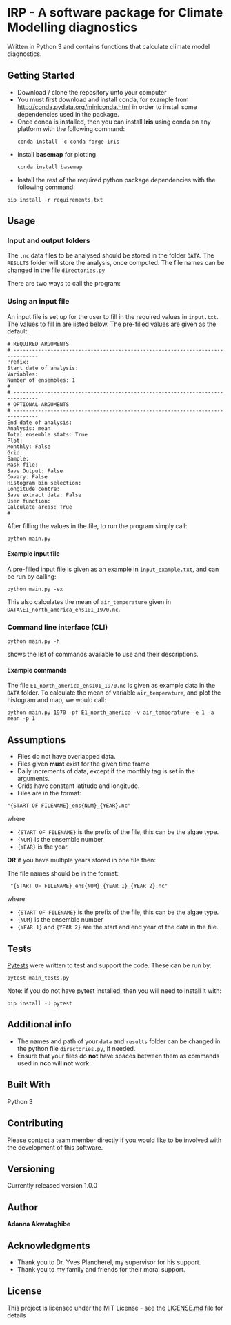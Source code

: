 # IRP - A software package for Climate Modelling diagnostics

Written in Python 3 and contains functions that calculate climate model diagnostics. 

## Getting Started
- Download / clone the repository unto your computer
- You must first download and install conda, for example from http://conda.pydata.org/miniconda.html in order to install some dependencies used in the package. 
- Once conda is installed, then you can install **Iris** using conda on any platform with the following command:
    ```
    conda install -c conda-forge iris
    ```
- Install **basemap** for plotting
    ```
    conda install basemap
    ```
- Install the rest of the required python package dependencies with the following command:
```
pip install -r requirements.txt
```

## Usage

### Input and output folders
The `.nc` data files to be analysed should be stored in the folder `DATA`. The `RESULTS` folder will store the analysis, once computed. 
The file names can be changed in the file `directories.py`

There are two ways to call the program: 

### Using an input file

An input file is set up for the user to fill in the required values in ``input.txt``. 
The values to fill in are listed below. The pre-filled values are given as the default. 
```
# REQUIRED ARGUMENTS
# ------------------------------------------------------------------------------
Prefix:
Start date of analysis:
Variables:
Number of ensembles: 1
#
# ------------------------------------------------------------------------------
# OPTIONAL ARGUMENTS
# ------------------------------------------------------------------------------
End date of analysis:
Analysis: mean
Total ensemble stats: True
Plot:
Monthly: False
Grid:
Sample:
Mask file:
Save Output: False
Covary: False
Histogram bin selection:
Longitude centre:
Save extract data: False
User function:
Calculate areas: True
#
```
After filling the values in the file, to run the program simply call: 
```
python main.py
```
#### Example input file
A pre-filled input file is given as an example in `input_example.txt`, and can be run by calling:
```
python main.py -ex
```
This also calculates the mean of `air_temperature` given in `DATA\E1_north_america_ens101_1970.nc`.

### Command line interface (CLI)
```
python main.py -h 
```
shows the list of commands available to use and their descriptions. 
#### Example commands
The file `E1_north_america_ens101_1970.nc` is given as example data in the `DATA` folder. To calculate the mean of variable `air_temperature`, and plot the histogram and map, we would call:
```
python main.py 1970 -pf E1_north_america -v air_temperature -e 1 -a mean -p 1
```

## Assumptions
- Files do not have overlapped data.
- Files given **must** exist for the given time frame
- Daily increments of data, except if the monthly tag is set in the arguments.
- Grids have constant latitude and longitude.
- Files are in the format:
 ```
 "{START OF FILENAME}_ens{NUM}_{YEAR}.nc"
 ```   
  where
  - `{START OF FILENAME}` is the prefix of the file, this can be the algae type.
  - `{NUM}` is the ensemble number
  - `{YEAR}` is the year.

  **OR** if you have multiple years stored in one file then:

  The file names should be in the format:
  ```
   "{START OF FILENAME}_ens{NUM}_{YEAR 1}_{YEAR 2}.nc"
  ```
  where
  - `{START OF FILENAME}` is the prefix of the file, this can be the algae type.
  - `{NUM}` is the ensemble number
  - `{YEAR 1}` and `{YEAR 2}` are the start and end year of the data in the file.
 


## Tests
[Pytests](https://docs.pytest.org/en/latest/index.html) were written to test and support the code. These can be run by:
```
pytest main_tests.py
```
Note: if you do not have pytest installed, then you will need to install it with:
```
pip install -U pytest
```

## Additional info
- The names and path of your `data` and `results` folder can be changed in the python file `directories.py`, if needed.
- Ensure that your files do **not** have spaces between them as commands used in **nco** will **not** work. 


## Built With

Python 3

## Contributing

Please contact a team member directly if you would like to be involved with the development of this software.

## Versioning

Currently released version 1.0.0 

## Author

**Adanna Akwataghibe**

## Acknowledgments 

- Thank you to Dr. Yves Plancherel, my supervisor for his support.
- Thank you to my family and friends for their moral support. 

## License

This project is licensed under the MIT License - see the [LICENSE.md](LICENSE.md) file for details
